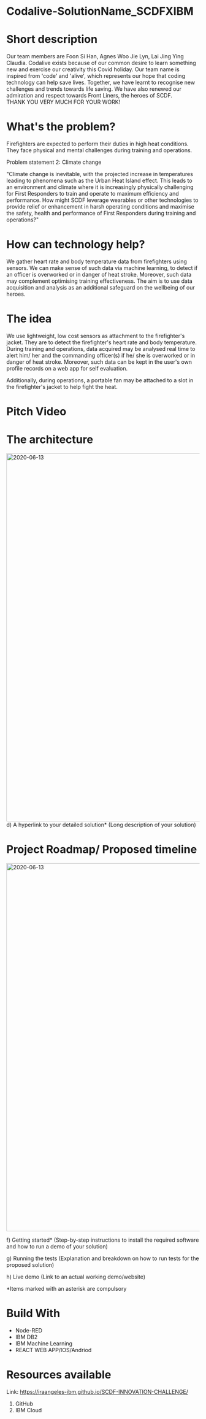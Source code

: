 # Codalive-SolutionName_SCDFXIBM

# Short description
Our team members are Foon Si Han, Agnes Woo Jie Lyn, Lai Jing Ying Claudia.
Codalive exists because of our common desire to learn something new and exercise our creativity this Covid holiday. 
Our team name is inspired from 'code' and 'alive', which represents our hope that coding technology can help save lives. 
Together, we have learnt to recognise new challenges and trends towards life saving. 
We have also renewed our admiration and respect towards Front Liners, the heroes of SCDF.  
THANK YOU VERY MUCH FOR YOUR WORK! 

# What's the problem? 
Firefighters are expected to perform their duties in high heat conditions. They face physical and mental challenges during training and operations. 

Problem statement 2: Climate change

"Climate change is inevitable, with the projected increase in temperatures leading to phenomena such as the Urban Heat Island effect. This leads to an environment and climate where it is increasingly physically challenging for First Responders to train and operate to maximum efficiency and performance. How might SCDF leverage wearables or other technologies to provide relief or enhancement in harsh operating conditions and maximise the safety, health and performance of First Responders during training and operations?"

# How can technology help?
We gather heart rate and body temperature data from firefighters using sensors. We can make sense of such data via machine learning, to detect if an officer is overworked or in danger of heat stroke. Moreover, such data may complement optimising training effectiveness. The aim is to use data acquisition and analysis as an additional safeguard on the wellbeing of our heroes. 

# The idea
We use lightweight, low cost sensors as attachment to the firefighter's jacket. They are to detect the firefighter's heart rate and body temperature. During training and operations, data acquired may be analysed real time to alert him/ her and the commanding officer(s) if he/ she is overworked or in danger of heat stroke. Moreover, such data can be kept in the user's own profile records on a web app for self evaluation. 

Additionally, during operations, a portable fan may be attached to a slot in the firefighter's jacket to help fight the heat.  

# Pitch Video

# The architecture 
<img width="960" alt ="2020-06-13" src="https://user-images.githubusercontent.com/57039140/84571260-b203a500-adc4-11ea-9c76-abc6368ab339.png">
d) A hyperlink to your detailed solution* (Long description of your solution)

# Project Roadmap/ Proposed timeline
<img width="960" alt ="2020-06-13" src="https://github.com/sihan00/Codalive-SolutionName_SCDFXIBM/blob/master/proj%20roadmap.PNG">

f) Getting started* (Step-by-step instructions to install the required software and how to run a demo of your solution)

g) Running the tests (Explanation and breakdown on how to run tests for the proposed solution)

h) Live demo (Link to an actual working demo/website)


*Items marked with an asterisk are compulsory
 
# Build With
- Node-RED
- IBM DB2
- IBM Machine Learning
- REACT WEB APP/IOS/Andriod 

# Resources available

Link: https://iraangeles-ibm.github.io/SCDF-INNOVATION-CHALLENGE/
1) GitHub
2) IBM Cloud 
